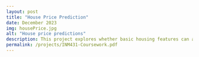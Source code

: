 ```yaml
---
layout: post
title: "House Price Prediction"
date: December 2023
img: housePrice.jpg
alt: "House price predictions"
description: This project explores whether basic housing features can accurately predict property prices by comparing two fundamental machine learning approaches, Linear Regression against Decision Tree Regression.
permalink: /projects/INM431-Coursework.pdf
---
```


